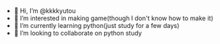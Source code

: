 - 👋 Hi, I’m @kkkkyutou
- 👀 I’m interested in making game(though I don't know how to make it)
- 🌱 I’m currently learning python(just study for a few days)
- 💞️ I’m looking to collaborate on python study


<!---
kkkkyutou/kkkkyutou is a ✨ special ✨ repository because its `README.md` (this file) appears on your GitHub profile.
You can click the Preview link to take a look at your changes.
--->
